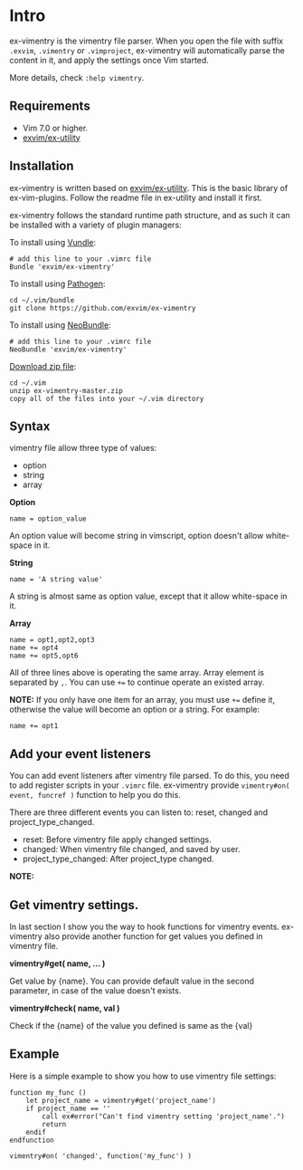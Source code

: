 # Intro

ex-vimentry is the vimentry file parser. When you open the file with suffix
`.exvim`, `.vimentry` or `.vimproject`, ex-vimentry will automatically parse
the content in it, and apply the settings once Vim started.

More details, check `:help vimentry`.

## Requirements

- Vim 7.0 or higher.
- [exvim/ex-utility](https://github.com/exvim/ex-utility)

## Installation

ex-vimentry is written based on [exvim/ex-utility](https://github.com/exvim/ex-utility). This
is the basic library of ex-vim-plugins. Follow the readme file in ex-utility
and install it first.

ex-vimentry follows the standard runtime path structure, and as such it can
be installed with a variety of plugin managers:

To install using [Vundle](https://github.com/gmarik/vundle):

    # add this line to your .vimrc file
    Bundle 'exvim/ex-vimentry'

To install using [Pathogen](https://github.com/tpope/vim-pathogen):

    cd ~/.vim/bundle
    git clone https://github.com/exvim/ex-vimentry

To install using [NeoBundle](https://github.com/Shougo/neobundle.vim):

    # add this line to your .vimrc file
    NeoBundle 'exvim/ex-vimentry'

[Download zip file](https://github.com/exvim/ex-vimentry/archive/master.zip):

    cd ~/.vim
    unzip ex-vimentry-master.zip
    copy all of the files into your ~/.vim directory

## Syntax

vimentry file allow three type of values:

 - option
 - string
 - array

**Option**

```
name = option_value
```

An option value will become string in vimscript, option doesn't allow white-space in it.

**String**

```
name = 'A string value'
```

A string is almost same as option value, except that it allow white-space in it.

**Array**

```
name = opt1,opt2,opt3
name += opt4
name += opt5,opt6
```

All of three lines above is operating the same array. Array element is separated by `,`.
You can use `+=` to continue operate an existed array.

**NOTE:** If you only have one item for an array, you must use `+=` define it, otherwise
the value will become an option or a string. For example:

```
name += opt1
```

## Add your event listeners

You can add event listeners after vimentry file parsed. To do this, you need to add register
scripts in your `.vimrc` file. ex-vimentry provide `vimentry#on( event, funcref )` function
to help you do this.

There are three different events you can listen to: reset, changed and project\_type\_changed.

 - reset: Before vimentry file apply changed settings.
 - changed: When vimentry file changed, and saved by user.
 - project\_type\_changed: After project\_type changed.

**NOTE:**

## Get vimentry settings.

In last section I show you the way to hook functions for vimentry events. ex-vimentry also
provide another function for get values you defined in vimentry file.

**vimentry#get( name, ... )**

Get value by {name}. You can provide default value in the second parameter, in case of the value
doesn't exists.

**vimentry#check( name, val )**

Check if the {name} of the value you defined is same as the {val}

## Example

Here is a simple example to show you how to use vimentry file settings:

```
function my_func ()
    let project_name = vimentry#get('project_name')
    if project_name == ''
        call ex#error("Can't find vimentry setting 'project_name'.")
        return
    endif
endfunction

vimentry#on( 'changed', function('my_func') )
```
